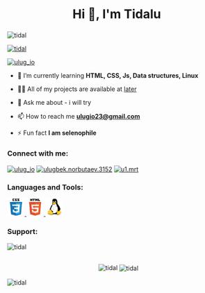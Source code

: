 <h1 align="center">Hi 👋, I'm Tidalu</h1>
<h3 align="center"><currently><learning<html><css><js></h3>

<p align="left"> <img src="https://komarev.com/ghpvc/?username=tidal&label=Profile%20views&color=0e75b6&style=flat" alt="tidal" /> </p>

<p align="left"> <a href="https://github.com/ryo-ma/github-profile-trophy"><img src="https://github-profile-trophy.vercel.app/?username=tidal" alt="tidal" /></a> </p>

<p align="left"> <a href="https://twitter.com/ulug_io" target="blank"><img src="https://img.shields.io/twitter/follow/ulug_io?logo=twitter&style=for-the-badge" alt="ulug_io" /></a> </p>

- 🌱 I’m currently learning **HTML, CSS, Js, Data structures, Linux**

- 👨‍💻 All of my projects are available at [later](later)

- 💬 Ask me about - i will try

- 📫 How to reach me **ulugio23@gmail.com**

- ⚡ Fun fact **I am selenophile**

<h3 align="left">Connect with me:</h3>
<p align="left">
<a href="https://twitter.com/ulug_io" target="blank"><img align="center" src="https://raw.githubusercontent.com/rahuldkjain/github-profile-readme-generator/master/src/images/icons/Social/twitter.svg" alt="ulug_io" height="30" width="40" /></a>
<a href="https://fb.com/ulugbek.norbutaev.3152" target="blank"><img align="center" src="https://raw.githubusercontent.com/rahuldkjain/github-profile-readme-generator/master/src/images/icons/Social/facebook.svg" alt="ulugbek.norbutaev.3152" height="30" width="40" /></a>
<a href="https://instagram.com/u1.mrt" target="blank"><img align="center" src="https://raw.githubusercontent.com/rahuldkjain/github-profile-readme-generator/master/src/images/icons/Social/instagram.svg" alt="u1.mrt" height="30" width="40" /></a>
</p>

<h3 align="left">Languages and Tools:</h3>
<p align="left"> <a href="https://www.w3schools.com/css/" target="_blank" rel="noreferrer"> <img src="https://raw.githubusercontent.com/devicons/devicon/master/icons/css3/css3-original-wordmark.svg" alt="css3" width="40" height="40"/> </a> <a href="https://www.w3.org/html/" target="_blank" rel="noreferrer"> <img src="https://raw.githubusercontent.com/devicons/devicon/master/icons/html5/html5-original-wordmark.svg" alt="html5" width="40" height="40"/> </a> <a href="https://www.linux.org/" target="_blank" rel="noreferrer"> <img src="https://raw.githubusercontent.com/devicons/devicon/master/icons/linux/linux-original.svg" alt="linux" width="40" height="40"/> </a> </p>


<h3 align="left">Support:</h3>
<p><a href="https://www.buymeacoffee.com/tidal"> <img align="left" src="https://cdn.buymeacoffee.com/buttons/v2/default-yellow.png" height="50" width="210" alt="tidal" /></a></p><br><br>


<p><img align="left" src="https://github-readme-stats.vercel.app/api/top-langs?username=tidal&show_icons=true&locale=en&layout=compact" alt="tidal" /></p>

<p>&nbsp;<img align="center" src="https://github-readme-stats.vercel.app/api?username=tidal&show_icons=true&locale=en" alt="tidal" /></p>

<p><img align="center" src="https://github-readme-streak-stats.herokuapp.com/?user=tidal&" alt="tidal" /></p>

